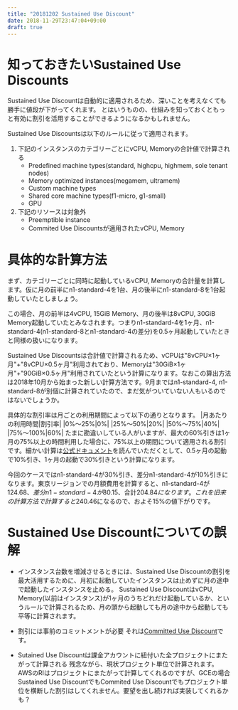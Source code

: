 ```yaml
---
title: "20181202 Sustained Use Discount"
date: 2018-11-29T23:47:04+09:00
draft: true
---
```

# 知っておきたいSustained Use Discounts

Sustained Use Discountは自動的に適用されるため、深いことを考えなくても勝手に値段が下がってくれます。
とはいうものの、仕組みを知っておくともっと有効に割引を活用することができるようになるかもしれません。

Sustained Use Discountsは以下のルールに従って適用されます。
1. 下記のインスタンスのカテゴリーごとにvCPU, Memoryの合計値で計算される
    - Predefined machine types(standard, highcpu, highmem, sole tenant nodes)
    - Memory optimized instances(megamem, ultramem)
    - Custom machine types
    - Shared core machine types(f1-micro, g1-small)
    - GPU
2. 下記のリソースは対象外
    - Preemptible instance
    - Commited Use Discountsが適用されたvCPU, Memory

# 具体的な計算方法

まず、カテゴリーごとに同時に起動しているvCPU, Memoryの合計量を計算します。仮に月の前半にn1-standard-4を1台、月の後半にn1-standard-8を1台起動していたとしましょう。

この場合、月の前半は4vCPU, 15GiB Memory、月の後半は8vCPU, 30GiB Memory起動していたとみなされます。つまりn1-standard-4を1ヶ月、n1-standard-4(n1-standard-8とn1-standard-4の差分)を0.5ヶ月起動していたときと同様の扱いになります。

Sustained Use Discountsは合計値で計算されるため、vCPUは"8vCPU×1ヶ月"+"8vCPU×0.5ヶ月"利用されており、Memoryは"30GiB×1ヶ月"+"90GiB×0.5ヶ月"利用されていたという計算になります。なおこの算出方法は2018年10月から始まった新しい計算方法です。9月まではn1-standard-4, n1-standard-8が別個に計算されていたので、まだ気がついていない人もいるのではないでしょうか。

具体的な割引率は月ごとの利用期間によって以下の通りとなります。
|月あたりの利用時間|割引率|
|0%〜25%|0%|
|25%〜50%|20%|
|50%〜75%|40%|
|75%〜100%|60%|
たまに勘違いしている人がいますが、最大の60%引きは1ヶ月の75%以上の時間利用した場合に、75%以上の期間について適用される割引です。細かい計算は[公式ドキュメント](https://cloud.google.com/compute/docs/sustained-use-discounts)を読んでいただくとして、0.5ヶ月の起動で10%引き、1ヶ月の起動で30%引きという計算になります。

今回のケースではn1-standard-4が30%引き、差分n1-standard-4が10%引きになります。東京リージョンでの月額費用を計算すると、n1-standard-4が$124.68、差分n1-standard-4が$80.15、合計$204.84になります。これを旧来の計算方法で計算すると$240.46になるので、およそ15%の値下がりです。

# Sustained Use Discountについての誤解

- インスタンス台数を増減させるときには、Sustained Use Discountの割引を最大活用するために、月初に起動していたインスタンスは止めずに月の途中で起動したインスタンスを止める。
Sustained Use DiscountはvCPU, Memory(以前はインスタンス)が1ヶ月のうちどれだけ起動しているか、というルールで計算されるため、月の頭から起動しても月の途中から起動しても平等に計算されます。

- 割引には事前のコミットメントが必要
それは[Committed Use Discount](https://cloud.google.com/compute/docs/instances/signing-up-committed-use-discounts)です。

- Sutained Use Discountは課金アカウントに紐付いた全プロジェクトにまたがって計算される
残念ながら、現状プロジェクト単位で計算されます。AWSのRIはプロジェクトにまたがって計算してくれるのですが、GCEの場合Sustained Use DiscountでもCommited Use Discountでもプロジェクト単位を横断した割引はしてくれません。要望を出し続ければ実装してくれるかも？